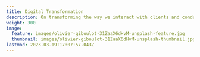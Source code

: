 ```yaml
---
title: Digital Transformation
description: On transforming the way we interact with clients and conduct business
weight: 300
image:
  feature: images/olivier-giboulot-31ZaaX6dHvM-unsplash-feature.jpg
  thumbnail: images/olivier-giboulot-31ZaaX6dHvM-unsplash-thumbnail.jpg
lastmod: 2023-03-19T17:07:57.043Z
---
```


